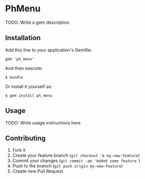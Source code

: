 # PhMenu

TODO: Write a gem description

## Installation

Add this line to your application's Gemfile:

    gem 'ph_menu'

And then execute:

    $ bundle

Or install it yourself as:

    $ gem install ph_menu

## Usage

TODO: Write usage instructions here

## Contributing

1. Fork it
2. Create your feature branch (`git checkout -b my-new-feature`)
3. Commit your changes (`git commit -am 'Added some feature'`)
4. Push to the branch (`git push origin my-new-feature`)
5. Create new Pull Request
